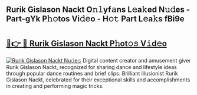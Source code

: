 ## Rurik Gislason Nackt O𝚗𝚕yf𝚊ns L𝚎a𝚔ed N𝚞𝚍es - Part-gYk P𝚑𝚘tos Vi𝚍𝚎o - H𝚘𝚝 Part L𝚎a𝚔s fBi9e

# <h2><a href="http://kf30ev4.oniu.top/?m=Rurik+Gislason+Nackt">🔗👉 🔴 Rurik Gislason Nackt P𝚑ot𝚘𝚜 V𝚒d𝚎o</a></h2>

[![Rurik Gislason Nackt Nu𝚍e𝚜](https://i.imgur.com/0qMVB7G.gif)](http://kf30ev4.oniu.top/?m=Rurik+Gislason+Nackt)
Digital content creator and amusement giver Rurik Gislason Nackt, recognized for sharing dance and lifestyle ideas through popular dance routines and brief clips. Brilliant illusionist Rurik Gislason Nackt, celebrated for their exceptional skills and accomplishments in creating and performing magic tricks.  
